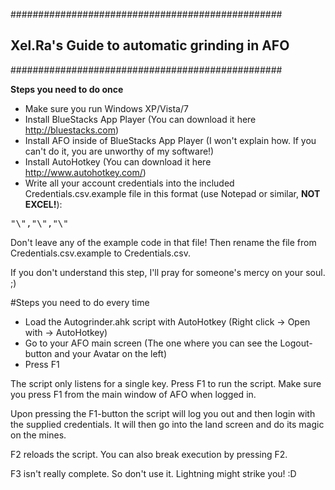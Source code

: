 #################################################
## Xel.Ra's Guide to automatic grinding in AFO ##
#################################################

**Steps you need to do once**
* Make sure you run Windows XP/Vista/7
* Install BlueStacks App Player (You can download it here http://bluestacks.com)
* Install AFO inside of BlueStacks App Player (I won't explain how. If you can't do it, you are unworthy of my software!)
* Install AutoHotkey (You can download it here http://www.autohotkey.com/)
* Write all your account credentials into the included Credentials.csv.example file in this format (use Notepad or similar, **NOT EXCEL!**): 
<pre>"\<Account name\>","\<Password\>","\<Number of mines\>"</pre> Don't leave any of the example code in that file! Then rename the file from Credentials.csv.example to Credentials.csv.
If you don't understand this step, I'll pray for someone's mercy on your soul. ;)

#Steps you need to do every time
* Load the Autogrinder.ahk script with AutoHotkey (Right click -> Open with -> AutoHotkey)
* Go to your AFO main screen (The one where you can see the Logout-button and your Avatar on the left)
* Press F1

The script only listens for a single key. Press F1 to run the script.
Make sure you press F1 from the main window of AFO when logged in.

Upon pressing the F1-button the script will log you out and then login with the supplied credentials. It will then go into the land screen and do its magic on the mines.

F2 reloads the script. You can also break execution by pressing F2.

F3 isn't really complete. So don't use it. Lightning might strike you! :D